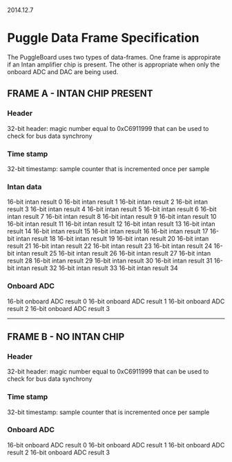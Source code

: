 2014.12.7
# Puggle Data Frame Specification

The PuggleBoard uses two types of data-frames. One frame is appropirate if an Intan amplifier chip is present. The other is appropriate when only the onboard ADC and DAC are being used.

## FRAME A - INTAN CHIP PRESENT

### Header
32-bit header: magic number equal to 0xC6911999 that can be used to check for bus data synchrony

### Time stamp
32-bit timestamp: sample counter that is incremented once per sample

### Intan data
16-bit intan result 0
16-bit intan result 1
16-bit intan result 2
16-bit intan result 3
16-bit intan result 4
16-bit intan result 5
16-bit intan result 6
16-bit intan result 7
16-bit intan result 8
16-bit intan result 9
16-bit intan result 10
16-bit intan result 11
16-bit intan result 12
16-bit intan result 13
16-bit intan result 14
16-bit intan result 15
16-bit intan result 16
16-bit intan result 17
16-bit intan result 18
16-bit intan result 19
16-bit intan result 20
16-bit intan result 21
16-bit intan result 22
16-bit intan result 23
16-bit intan result 24
16-bit intan result 25
16-bit intan result 26
16-bit intan result 27
16-bit intan result 28
16-bit intan result 29
16-bit intan result 30
16-bit intan result 31
16-bit intan result 32
16-bit intan result 33
16-bit intan result 34

### Onboard ADC
16-bit onboard ADC result 0
16-bit onboard ADC result 1
16-bit onboard ADC result 2
16-bit onboard ADC result 3

-----

## FRAME B - NO INTAN CHIP

### Header
32-bit header: magic number equal to 0xC6911999 that can be used to check for bus data synchrony

### Time stamp
32-bit timestamp: sample counter that is incremented once per sample

### Onboard ADC
16-bit onboard ADC result 0
16-bit onboard ADC result 1
16-bit onboard ADC result 2
16-bit onboard ADC result 3



